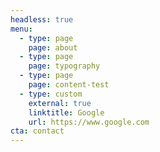```yaml
---
headless: true
menu:
  - type: page
    page: about
  - type: page
    page: typography
  - type: page
    page: content-test
  - type: custom
    external: true
    linktitle: Google
    url: https://www.google.com
cta: contact
---
```

